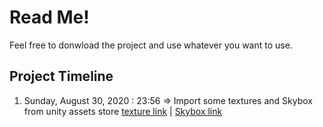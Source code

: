 # Read Me!

Feel free to donwload the project and use whatever you want to use.

## Project Timeline

1. Sunday, August 30, 2020 : 23:56 => Import some textures and Skybox from unity assets store [texture link](https://assetstore.unity.com/packages/2d/textures-materials/24-pbr-materials-for-unity-5-51991) | [Skybox link](https://assetstore.unity.com/packages/2d/textures-materials/sky/skybox-volume-2-nebula-3392)